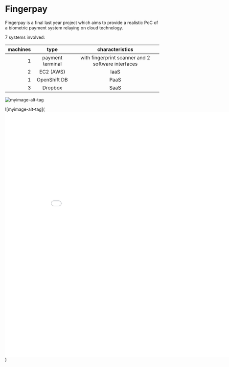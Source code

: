 # Fingerpay

Fingerpay is a final last year project which aims to provide a realistic PoC of a biometric payment system relaying on cloud technology.

7 systems involved:


| machines |type               |characteristics  |
| --------:|:-----------------:|:---------------:|
| 1        | payment terminal  | with fingerprint scanner and 2 software interfaces |
| 2        | EC2 (AWS)         |    IaaS         |
| 1        | OpenShift DB      |    PaaS         |
| 3        | Dropbox           |    SaaS         |


![myimage-alt-tag](https://cloud.githubusercontent.com/assets/6912741/20408664/c112301e-ad16-11e6-8c81-38d7938c5471.png)

![myimage-alt-tag](<iframe width="900" height="800" frameborder="0" scrolling="no" src="//plot.ly/~rnov/24.embed?share_key=WxoHGLDbWbPdLzy8iVHWYG"></iframe>)
